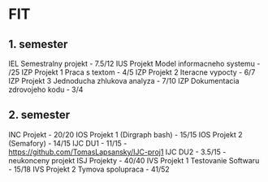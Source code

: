 # FIT

## 1. semester

IEL Semestralny projekt - 7.5/12
IUS Projekt Model informacneho systemu - /25
IZP Projekt 1 Praca s textom - 4/5
IZP Projekt 2 Iteracne vypocty - 6/7
IZP Projekt 3 Jednoducha zhlukova analyza - 7/10
IZP Dokumentacia zdrovojeho kodu - 3/4

## 2. semester

INC Projekt - 20/20
IOS Projekt 1 (Dirgraph bash) - 15/15
IOS Projekt 2 (Semafory) - 14/15
IJC DU1 - 11/15		- https://github.com/TomasLapsansky/IJC-proj1
IJC DU2 - 3.5/15 - neukonceny projekt
ISJ Projekty - 40/40
IVS Projekt 1 Testovanie Softwaru - 15/18
IVS Projekt 2 Tymova spolupraca - 41/52 
